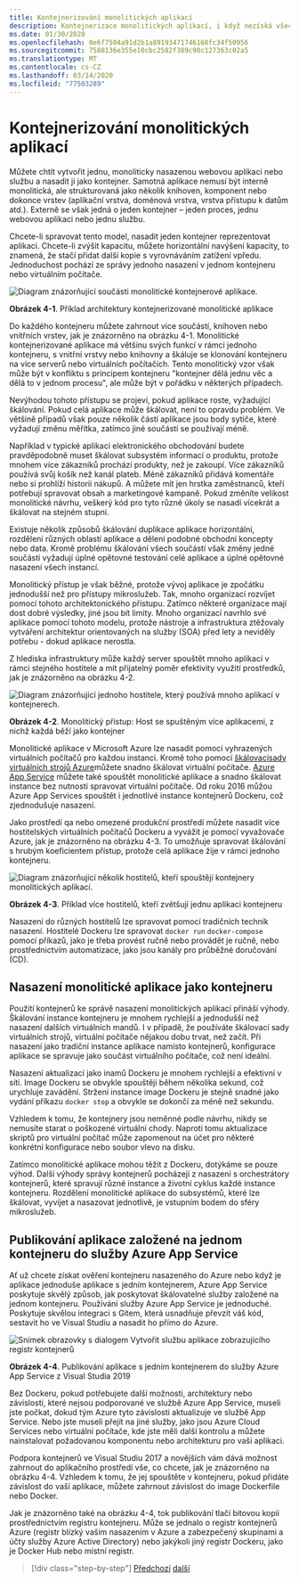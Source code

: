```yaml
---
title: Kontejnerizování monolitických aplikací
description: Kontejnerizace monolitických aplikací, i když nezíská všechny výhody z architektury mikroslužeb, má důležité výhody nasazení, které mohou být dodány hned.
ms.date: 01/30/2020
ms.openlocfilehash: 0e6f7504a91d2b1a89193471746168fc34f50956
ms.sourcegitcommit: 7588136e355e10cbc2582f389c90c127363c02a5
ms.translationtype: MT
ms.contentlocale: cs-CZ
ms.lasthandoff: 03/14/2020
ms.locfileid: "77503289"
---
```

# <a name="containerizing-monolithic-applications"></a>Kontejnerizování monolitických aplikací

Můžete chtít vytvořit jednu, monoliticky nasazenou webovou aplikaci nebo službu a nasadit ji jako kontejner. Samotná aplikace nemusí být interně monolitická, ale strukturovaná jako několik knihoven, komponent nebo dokonce vrstev (aplikační vrstva, doménová vrstva, vrstva přístupu k datům atd.). Externě se však jedná o jeden kontejner – jeden proces, jednu webovou aplikaci nebo jednu službu.

Chcete-li spravovat tento model, nasadit jeden kontejner reprezentovat aplikaci. Chcete-li zvýšit kapacitu, můžete horizontální navýšení kapacity, to znamená, že stačí přidat další kopie s vyrovnáváním zatížení vpředu. Jednoduchost pochází ze správy jednoho nasazení v jednom kontejneru nebo virtuálním počítače.

![Diagram znázorňující součásti monolitické kontejnerové aplikace.](./media/containerize-monolithic-applications/monolithic-containerized-application.png)

**Obrázek 4-1**. Příklad architektury kontejnerizované monolitické aplikace

Do každého kontejneru můžete zahrnout více součástí, knihoven nebo vnitřních vrstev, jak je znázorněno na obrázku 4-1. Monolitické kontejnerizované aplikace má většinu svých funkcí v rámci jednoho kontejneru, s vnitřní vrstvy nebo knihovny a škáluje se klonování kontejneru na více serverů nebo virtuálních počítačích. Tento monolitický vzor však může být v konfliktu s principem kontejneru "kontejner dělá jednu věc a dělá to v jednom procesu", ale může být v pořádku v některých případech.

Nevýhodou tohoto přístupu se projeví, pokud aplikace roste, vyžadující škálování. Pokud celá aplikace může škálovat, není to opravdu problém. Ve většině případů však pouze několik částí aplikace jsou body sytiče, které vyžadují změnu měřítka, zatímco jiné součásti se používají méně.

Například v typické aplikaci elektronického obchodování budete pravděpodobně muset škálovat subsystém informací o produktu, protože mnohem více zákazníků prochází produkty, než je zakoupí. Více zákazníků používá svůj košík než kanál plateb. Méně zákazníků přidává komentáře nebo si prohlíží historii nákupů. A můžete mít jen hrstka zaměstnanců, kteří potřebují spravovat obsah a marketingové kampaně. Pokud změníte velikost monolitické návrhu, veškerý kód pro tyto různé úkoly se nasadí vícekrát a škálovat na stejném stupni.

Existuje několik způsobů škálování duplikace aplikace horizontální, rozdělení různých oblastí aplikace a dělení podobné obchodní koncepty nebo data. Kromě problému škálování všech součástí však změny jedné součásti vyžadují úplné opětovné testování celé aplikace a úplné opětovné nasazení všech instancí.

Monolitický přístup je však běžné, protože vývoj aplikace je zpočátku jednodušší než pro přístupy mikroslužeb. Tak, mnoho organizací rozvíjet pomocí tohoto architektonického přístupu. Zatímco některé organizace mají dost dobré výsledky, jiné jsou bít limity. Mnoho organizací navrhlo své aplikace pomocí tohoto modelu, protože nástroje a infrastruktura ztěžovaly vytváření architektur orientovaných na služby (SOA) před lety a neviděly potřebu - dokud aplikace nerostla.

Z hlediska infrastruktury může každý server spouštět mnoho aplikací v rámci stejného hostitele a mít přijatelný poměr efektivity využití prostředků, jak je znázorněno na obrázku 4-2.

![Diagram znázorňující jednoho hostitele, který používá mnoho aplikací v kontejnerech.](./media/containerize-monolithic-applications/host-multiple-apps-containers.png)

**Obrázek 4-2**. Monolitický přístup: Host se spuštěným více aplikacemi, z nichž každá běží jako kontejner

Monolitické aplikace v Microsoft Azure lze nasadit pomocí vyhrazených virtuálních počítačů pro každou instanci. Kromě toho pomocí [škálovacísady virtuálních strojů Azure](https://azure.microsoft.com/documentation/services/virtual-machine-scale-sets/)můžete snadno škálovat virtuální počítače. [Azure App Service](https://azure.microsoft.com/services/app-service/) můžete také spouštět monolitické aplikace a snadno škálovat instance bez nutnosti spravovat virtuální počítače. Od roku 2016 můžou Azure App Services spouštět i jednotlivé instance kontejnerů Dockeru, což zjednodušuje nasazení.

Jako prostředí qa nebo omezené produkční prostředí můžete nasadit více hostitelských virtuálních počítačů Dockeru a vyvážit je pomocí vyvažovače Azure, jak je znázorněno na obrázku 4-3. To umožňuje spravovat škálování s hrubým koeficientem přístup, protože celá aplikace žije v rámci jednoho kontejneru.

![Diagram znázorňující několik hostitelů, kteří spouštějí kontejnery monolitických aplikací.](./media/containerize-monolithic-applications/docker-infrastructure-monolithic-application.png)

**Obrázek 4-3**. Příklad více hostitelů, kteří zvětšují jednu aplikaci kontejneru

Nasazení do různých hostitelů lze spravovat pomocí tradičních technik nasazení. Hostitelé Dockeru lze spravovat `docker run` `docker-compose` pomocí příkazů, jako je třeba provést ručně nebo provádět je ručně, nebo prostřednictvím automatizace, jako jsou kanály pro průběžné doručování (CD).

## <a name="deploying-a-monolithic-application-as-a-container"></a>Nasazení monolitické aplikace jako kontejneru

Použití kontejnerů ke správě nasazení monolitických aplikací přináší výhody. Škálování instance kontejneru je mnohem rychlejší a jednodušší než nasazení dalších virtuálních mandů. I v případě, že používáte škálovací sady virtuálních strojů, virtuální počítače nějakou dobu trvat, než začít. Při nasazení jako tradiční instance aplikace namísto kontejnerů, konfigurace aplikace se spravuje jako součást virtuálního počítače, což není ideální.

Nasazení aktualizací jako inamů Dockeru je mnohem rychlejší a efektivní v síti. Image Dockeru se obvykle spouštějí během několika sekund, což urychluje zavádění. Stržení instance image Dockeru je stejně snadné jako vydání příkazu `docker stop` a obvykle se dokončí za méně než sekundu.

Vzhledem k tomu, že kontejnery jsou neměnné podle návrhu, nikdy se nemusíte starat o poškozené virtuální chody. Naproti tomu aktualizace skriptů pro virtuální počítač může zapomenout na účet pro některé konkrétní konfigurace nebo soubor vlevo na disku.

Zatímco monolitické aplikace mohou těžit z Dockeru, dotýkáme se pouze výhod. Další výhody správy kontejnerů pocházejí z nasazení s orchestrátory kontejnerů, které spravují různé instance a životní cyklus každé instance kontejneru. Rozdělení monolitické aplikace do subsystémů, které lze škálovat, vyvíjet a nasazovat jednotlivě, je vstupním bodem do sféry mikroslužeb.

## <a name="publishing-a-single-container-based-application-to-azure-app-service"></a>Publikování aplikace založené na jednom kontejneru do služby Azure App Service

Ať už chcete získat ověření kontejneru nasazeného do Azure nebo když je aplikace jednoduše aplikace s jedním kontejnerem, Azure App Service poskytuje skvělý způsob, jak poskytovat škálovatelné služby založené na jednom kontejneru. Používání služby Azure App Service je jednoduché. Poskytuje skvělou integraci s Gitem, která usnadňuje převzít váš kód, sestavit ho ve Visual Studiu a nasadit ho přímo do Azure.

![Snímek obrazovky s dialogem Vytvořit službu aplikace zobrazujícího registr kontejnerů](./media/containerize-monolithic-applications/publish-azure-app-service-container.png)

**Obrázek 4-4**. Publikování aplikace s jedním kontejnerem do služby Azure App Service z Visual Studia 2019

Bez Dockeru, pokud potřebujete další možnosti, architektury nebo závislosti, které nejsou podporované ve službě Azure App Service, museli jste počkat, dokud tým Azure tyto závislosti aktualizuje ve službě App Service. Nebo jste museli přejít na jiné služby, jako jsou Azure Cloud Services nebo virtuální počítače, kde jste měli další kontrolu a můžete nainstalovat požadovanou komponentu nebo architekturu pro vaši aplikaci.

Podpora kontejnerů ve Visual Studiu 2017 a novějších vám dává možnost zahrnout do aplikačního prostředí vše, co chcete, jak je znázorněno na obrázku 4-4. Vzhledem k tomu, že jej spouštěte v kontejneru, pokud přidáte závislost do vaší aplikace, můžete zahrnout závislost do image Dockerfile nebo Docker.

Jak je znázorněno také na obrázku 4-4, tok publikování tlačí bitovou kopii prostřednictvím registru kontejneru. Může se jednalo o registr kontejnerů Azure (registr blízký vašim nasazením v Azure a zabezpečený skupinami a účty služby Azure Active Directory) nebo jakýkoli jiný registr Dockeru, jako je Docker Hub nebo místní registr.

>[!div class="step-by-step"]
>[Předchozí](index.md)
>[další](docker-application-state-data.md)
